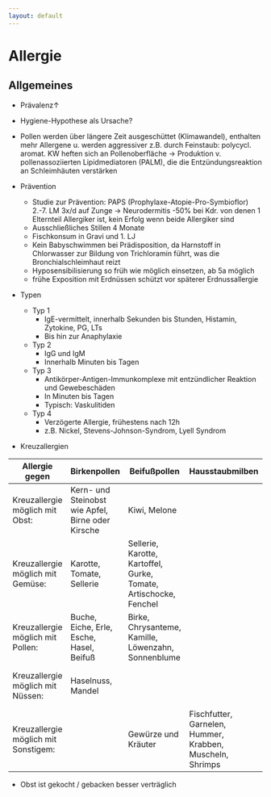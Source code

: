 ```yaml
---
layout: default
---
```


# Allergie 

## Allgemeines

- Prävalenz↑
	
- Hygiene-Hypothese als Ursache?
	
- Pollen werden über längere Zeit ausgeschüttet (Klimawandel), enthalten mehr Allergene u. werden aggressiver z.B. durch Feinstaub: polycycl. aromat. KW heften sich an Pollenoberfläche → Produktion v. pollenassoziierten Lipidmediatoren (PALM), die die Entzündungsreaktion an Schleimhäuten verstärken
- Prävention
  * Studie zur Prävention: PAPS (Prophylaxe-Atopie-Pro-Symbioflor) 2.-7. LM 3x/d auf Zunge → Neurodermitis -50% bei Kdr. von denen 1 Elternteil Allergiker ist, kein Erfolg wenn beide Allergiker sind
  * Ausschließliches Stillen 4 Monate
  * Fischkonsum in Gravi und 1. LJ
  * Kein Babyschwimmen bei Prädisposition, da Harnstoff in Chlorwasser zur Bildung von Trichloramin führt, was die Bronchialschleimhaut reizt
  * Hyposensibilisierung so früh wie möglich einsetzen, ab 5a möglich
  * frühe Exposition mit Erdnüssen schützt vor späterer Erdnussallergie
- Typen
  * Typ 1
    * IgE-vermittelt, innerhalb Sekunden bis Stunden, Histamin, Zytokine, PG, LTs
    * Bis hin zur Anaphylaxie
  * Typ 2
    * IgG und IgM
    * Innerhalb Minuten bis Tagen
  * Typ 3
    * Antikörper-Antigen-Immunkomplexe mit entzündlicher Reaktion und Gewebeschäden
    * In Minuten bis Tagen
    * Typisch: Vaskulitiden
  * Typ 4
    * Verzögerte Allergie, frühestens nach 12h
    * z.B. Nickel, Stevens-Johnson-Syndrom, Lyell Syndrom

- Kreuzallergien

| Allergie gegen                      	| Birkenpollen                                      	| Beifußpollen                                                      	| Hausstaubmilben                                            	| Nüsse             	| Hülsenfrüchte                                    	| Latex                                                                        	| Kiwi                          	|
|--------------------------------------	|---------------------------------------------------	|-------------------------------------------------------------------	|------------------------------------------------------------	|-------------------	|--------------------------------------------------	|------------------------------------------------------------------------------	|-------------------------------	|
| Kreuzallergie möglich mit Obst:      	| Kern- und Steinobst wie Apfel, Birne oder Kirsche 	| Kiwi, Melone                                                      	|                                                            	| Kiwi              	|                                                  	| Grapefruit, Ananas, Banane, Feige, Kiwi, Mango, Melone, Pfirsich, Maracuja   	| Ananas, Apfel                 	|
| Kreuzallergie möglich mit Gemüse:    	| Karotte, Tomate, Sellerie                         	| Sellerie, Karotte, Kartoffel, Gurke, Tomate, Artischocke, Fenchel 	|                                                            	|                   	| Bohnen, Linsen, Sojabohnen                       	| Avocado, Tomate, Sellerie, Esskastanie, Kartoffel                            	| Karotte, Kartoffel            	|
| Kreuzallergie möglich mit Pollen:    	| Buche, Eiche, Erle, Esche, Hasel, Beifuß          	| Birke, Chrysanteme, Kamille, Löwenzahn, Sonnenblume               	|                                                            	|                   	|                                                  	| Wiesenlieschgras, Beifuß, Traubenkraut                                       	| Beifuß, Birke, Gräser         	|
| Kreuzallergie möglich mit Nüssen:    	| Haselnuss, Mandel                                 	|                                                                   	|                                                            	| Sonnenblumenkerne 	| Sonnenblumenkerne                                	| Erdnuss, Haselnuss, Walnuss, Cashewnuss                                      	|                               	|
| Kreuzallergie möglich mit Sonstigem: 	|                                                   	| Gewürze und Kräuter                                               	| Fischfutter, Garnelen, Hummer, Krabben, Muscheln, Shrimps  	| Roggenmehl        	| Lupinen, Klee, Tragent, Gummi arabicum, Lakritze 	| Ficus benjaminus                                                             	| Latex, Roggen- und Weizenmehl 	|

  * Obst ist gekocht / gebacken besser verträglich
